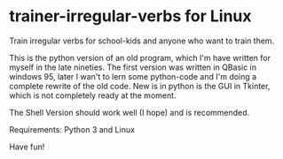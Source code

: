 trainer-irregular-verbs for Linux
=================================

Train irregular verbs for school-kids and anyone who want to train them.


This is the python version of an old program, which I'm have written for myself in the late nineties.
The first version was written in QBasic in windows 95, later I wan't to lern some python-code and I'm doing a complete rewrite of the old code. New is in python is the GUI in Tkinter, which is not completely ready at the moment.

The Shell Version should work well (I hope) and is recommended.

Requirements: Python 3 and Linux

Have fun!
